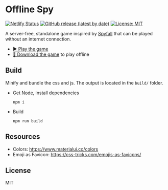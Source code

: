 # Offline Spy

[![Netlify Status](https://api.netlify.com/api/v1/badges/d9dd38ae-4c3e-4818-80b1-fb6703c3e8c3/deploy-status)](https://app.netlify.com/sites/jolly-torvalds-273d55/deploys)
[![GitHub release (latest by date)](https://img.shields.io/github/v/release/VeryBadFrags/offline-spy)](https://github.com/VeryBadFrags/offline-spy/releases)
[![License: MIT](https://img.shields.io/badge/license-MIT-green)](https://github.com/VeryBadFrags/offline-spy/blob/master/LICENSE)

A server-free, standalone game inspired by [Spyfall](https://hwint.ru/portfolio-item/spyfall/) that can be played without an internet connection.

- [▶️ Play the game](https://offline-spy.verybadfrags.com)
- [📵 Download the game](https://github.com/VeryBadFrags/offline-spy/releases) to play offline

## Build

Minify and bundle the css and js.
The output is located in the `build/` folder.

- Get [Node](https://nodejs.org/), install dependencies

  ```shell
  npm i
  ```

- Build

  ```shell
  npm run build
  ```

## Resources

- Colors: <https://www.materialui.co/colors>
- Emoji as Favicon: <https://css-tricks.com/emojis-as-favicons/>

## License

MIT

